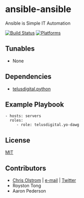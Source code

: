 # ansible-ansible

Ansible is Simple IT Automation

[![Build Status](https://travis-ci.org/telusdigital/ansible-ansible.svg?branch=master)](https://travis-ci.org/telusdigital/ansible-ansible)
[![Platforms](http://img.shields.io/badge/platforms-ubuntu-lightgrey.svg?style=flat)](#)

Tunables
--------
* None

Dependencies
------------
* [telusdigital.python](https://github.com/telusdigital/ansible-python/)

Example Playbook
----------------
    - hosts: servers
      roles:
         - role: telusdigital.yo-dawg

License
-------
[MIT](https://tldrlegal.com/license/mit-license)

Contributors
------------
* [Chris Olstrom](https://colstrom.github.io/) | [e-mail](mailto:chris@olstrom.com) | [Twitter](https://twitter.com/ChrisOlstrom)
* Royston Tong
* Aaron Pederson

